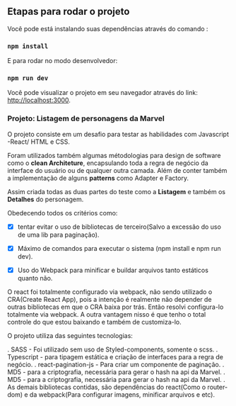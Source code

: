 ## Etapas para rodar o projeto

Você pode está instalando suas dependências através do comando :

### `npm install`


E para rodar no modo desenvolvedor:
### `npm run dev`

Você pode visualizar o projeto em seu navegador através do link: [http://localhost:3000](http://localhost:3000).

### Projeto: Listagem de personagens da Marvel

O projeto consiste em um desafio para testar as habilidades com Javascript -React/ HTML e CSS.

Foram utilizados também algumas métodologias para design de software como o **clean Architeture**, encapsulando toda a regra de negócio 
da interface do usuário ou de qualquer outra camada. Além de conter também a implementação de alguns **patterns** como Adapter e Factory.

Assim criada todas as duas partes do teste como a **Listagem** e também os **Detalhes** do personagem.

Obedecendo todos os critérios como: 
 - [X] tentar evitar o uso de bibliotecas de terceiro(Salvo a excessão do uso de uma lib para paginação).
 - [X] Máximo de comandos para executar o sistema (npm install e npm run dev).
 - [X] Uso do Webpack para minificar e buildar arquivos tanto estáticos quanto não.
 
 
 O react foi totalmente configurado via webpack, não sendo utilizado o CRA(Create React App), pois a intenção é realmente não depender de outras bibliotecas em que o 
 CRA baixa por trás. Então resolvi configura-lo totalmente via webpack. A outra vantagem nisso é que tenho o total controle do que estou baixando e também de customiza-lo.
 
 O projeto utiliza das seguintes tecnologias:
 
 . SASS - Foi utilizado sem uso de Styled-components, somente o scss.
 . Typescript - para tipagem estática e criação de interfaces para a regra de negócio.
 . react-pagination-js - Para criar um componente de paginação.
 . MD5 - para a criptografia, necessária para gerar o hash na api da Marvel.
 . MD5 - para a criptografia, necessária para gerar o hash na api da Marvel.
 . As demais bibliotecas contidas, são dependências do react(Como o router-dom) e da webpack(Para configurar imagens, minificar arquivos e etc).
 



